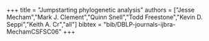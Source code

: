 +++
title =  "Jumpstarting phylogenetic analysis"
authors = ["Jesse Mecham","Mark J. Clement","Quinn Snell","Todd Freestone","Kevin D. Seppi","Keith A. Cr","all"]
bibtex = "bib/DBLP-journals-ijbra-MechamCSFSC06"
+++
